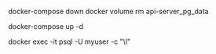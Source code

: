docker-compose down
docker volume rm api-server_pg_data


docker-compose up -d


docker exec -it <postgres-container-name> psql -U myuser -c "\l"